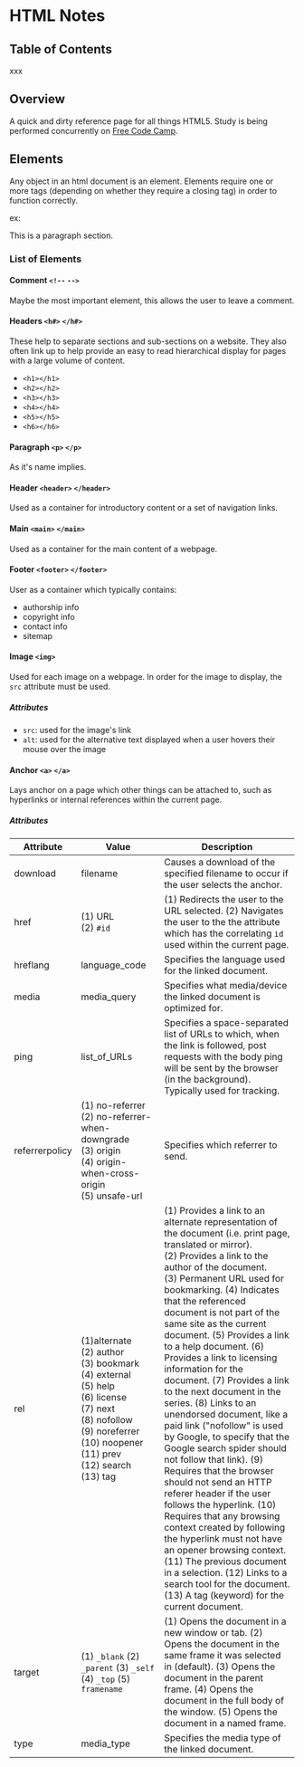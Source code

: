 # HTML Notes
## Table of Contents
xxx

## Overview
A quick and dirty reference page for all things HTML5. 
Study is being performed concurrently on [Free Code Camp](https://www.freecodecamp.org/).

## Elements
Any object in an html document is an element. 
Elements require one or more tags (depending on whether they require a closing tag) in order to function correctly.

ex: <p>This is a paragraph section.</p>

### List of Elements
#### Comment `<!--` `-->`
Maybe the most important element, this allows the user to leave a comment.

#### Headers `<h#>` `</h#>`
These help to separate sections and sub-sections on a website. 
They also often link up to help provide an easy to read hierarchical display for pages with a large volume of content.

* `<h1></h1>`
* `<h2></h2>`
* `<h3></h3>`
* `<h4></h4>`
* `<h5></h5>`
* `<h6></h6>`

#### Paragraph `<p>` `</p>`
As it's name implies.

#### Header `<header>` `</header>`
Used as a container for introductory content or a set of navigation links.

#### Main `<main>` `</main>`
Used as a container for the main content of a webpage.

#### Footer `<footer>` `</footer>`
User as a container which typically contains:

* authorship info
* copyright info
* contact info
* sitemap

#### Image `<img>`
Used for each image on a webpage.
In order for the image to display, the `src` attribute must be used.

##### Attributes
* `src`: used for the image's link
* `alt`: used for the alternative text displayed when a user hovers their mouse over the image

#### Anchor `<a>` `</a>`
Lays anchor on a page which other things can be attached to, such as hyperlinks or internal references within the current page. 

##### Attributes
| Attribute | Value | Description |
| ---- | ---- | ---- |
| download | filename | Causes a download of the specified filename to occur if the user selects the anchor. |
| href | (1) URL <br>(2) `#id` | (1) Redirects the user to the URL selected. (2) Navigates the user to the the attribute which has the correlating `id` used within the current page. |
| hreflang | language_code | Specifies the language used for the linked document. |
| media | media_query | Specifies what media/device the linked document is optimized for. |
| ping | list_of_URLs | Specifies a space-separated list of URLs to which, when the link is followed, post requests with the body ping will be sent by the browser (in the background). Typically used for tracking. |
| referrerpolicy | (1) no-referrer (2) no-referrer-when-downgrade (3) origin (4) origin-when-cross-origin (5) unsafe-url | Specifies which referrer to send. |
| rel | (1)alternate (2) author (3) bookmark (4) external (5) help (6) license (7) next (8) nofollow (9) noreferrer (10) noopener (11) prev (12) search (13) tag | (1) Provides a link to an alternate representation of the document (i.e. print page, translated or mirror). (2) Provides a link to the author of the document. (3) Permanent URL used for bookmarking. (4) Indicates that the referenced document is not part of the same site as the current document. (5) Provides a link to a help document. (6) Provides a link to licensing information for the document. (7) Provides a link to the next document in the series. (8) Links to an unendorsed document, like a paid link ("nofollow" is used by Google, to specify that the Google search spider should not follow that link). (9) Requires that the browser should not send an HTTP referer header if the user follows the hyperlink. (10) Requires that any browsing context created by following the hyperlink must not have an opener browsing context. (11) The previous document in a selection. (12) Links to a search tool for the document. (13) A tag (keyword) for the current document. |
| target | (1) `_blank` (2) `_parent` (3) `_self` (4) `_top` (5) `framename` | (1) Opens the document in a new window or tab. (2) Opens the document in the same frame it was selected in (default). (3) Opens the document in the parent frame. (4) Opens the document in the full body of the window. (5) Opens the document in a named frame. |
| type | media_type | Specifies the media type of the linked document. |